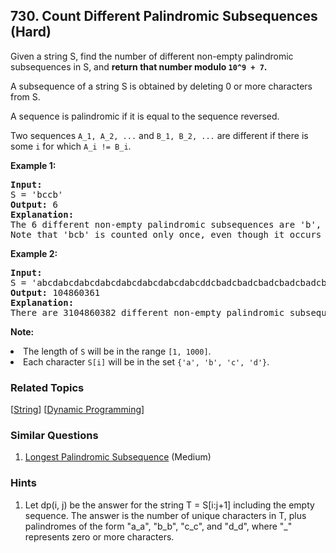 <!--|This file generated by command(leetcode description); DO NOT EDIT.    |-->
<!--+----------------------------------------------------------------------+-->
<!--|@author    Openset <openset.wang@gmail.com>                           |-->
<!--|@link      https://github.com/openset                                 |-->
<!--|@home      https://github.com/openset/leetcode                        |-->
<!--+----------------------------------------------------------------------+-->

## 730. Count Different Palindromic Subsequences (Hard)

<p>
Given a string S, find the number of different non-empty palindromic subsequences in S, and <b>return that number modulo <code>10^9 + 7</code>.</b>
</p><p>
A subsequence of a string S is obtained by deleting 0 or more characters from S.
</p><p>
A sequence is palindromic if it is equal to the sequence reversed.
</p><p>
Two sequences <code>A_1, A_2, ...</code> and <code>B_1, B_2, ...</code> are different if there is some <code>i</code> for which <code>A_i != B_i</code>.
</p>

<p><b>Example 1:</b><br />
<pre>
<b>Input:</b> 
S = 'bccb'
<b>Output:</b> 6
<b>Explanation:</b> 
The 6 different non-empty palindromic subsequences are 'b', 'c', 'bb', 'cc', 'bcb', 'bccb'.
Note that 'bcb' is counted only once, even though it occurs twice.
</pre>
</p>

<p><b>Example 2:</b><br />
<pre>
<b>Input:</b> 
S = 'abcdabcdabcdabcdabcdabcdabcdabcddcbadcbadcbadcbadcbadcbadcbadcba'
<b>Output:</b> 104860361
<b>Explanation:</b> 
There are 3104860382 different non-empty palindromic subsequences, which is 104860361 modulo 10^9 + 7.
</pre>
</p>

<p><b>Note:</b>
<li>The length of <code>S</code> will be in the range <code>[1, 1000]</code>.</li>
<li>Each character <code>S[i]</code> will be in the set <code>{'a', 'b', 'c', 'd'}</code>.</li>
</p>

### Related Topics
[[String](https://github.com/openset/leetcode/tree/master/tag/string/README.md)]
[[Dynamic Programming](https://github.com/openset/leetcode/tree/master/tag/dynamic-programming/README.md)]

### Similar Questions
  1. [Longest Palindromic Subsequence](https://github.com/openset/leetcode/tree/master/problems/longest-palindromic-subsequence) (Medium)

### Hints
  1. Let dp(i, j) be the answer for the string T = S[i:j+1] including the empty sequence. The answer is the number of unique characters in T, plus palindromes of the form "a_a", "b_b", "c_c", and "d_d", where "_" represents zero or more characters.
